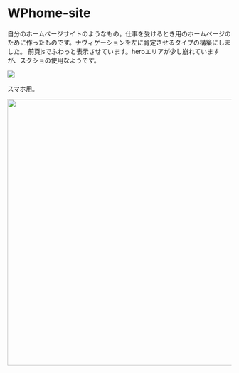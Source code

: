 # WPhome-site
自分のホームページサイトのようなもの。仕事を受けるとき用のホームページのために作ったものです。ナヴィゲーションを左に肯定させるタイプの構築にしました。
前頁jsでふわっと表示させています。heroエリアが少し崩れていますが、スクショの使用なようです。


<img src="https://github.com/Tsuzuki1000/WP-politics-matome/assets/100422646/fa9a93d8-34a3-494c-8106-da03c28c31cd">

スマホ用。


<img src="https://github.com/Tsuzuki1000/WP-politics-matome/assets/100422646/b62e7609-5520-46cc-98ee-cc0924d755d1" width="600">
